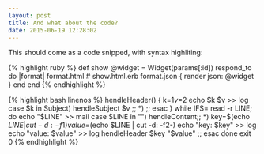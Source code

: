 ```yaml
---
layout: post
title: And what about the code?
date: 2015-06-19 12:28:02
---
```


This should come as a code snipped, with syntax highliting:

{% highlight ruby %}
def show
  @widget = Widget(params[:id])
  respond_to do |format|
    format.html # show.html.erb
    format.json { render json: @widget }
  end
end
{% endhighlight %}


{% highlight bash linenos %}
hendleHeader()
{
    k=$1
    v=$2
    echo $k $v >> log
    case $k in
       Subject)
          hendleSubject $v
          ;;
       *)
          ;;
    esac
}
while IFS= read -r LINE; do
    echo "$LINE" >> mail
    case $LINE in
       "")
          hendleContent;;
       *)
          key=$(echo $LINE | cut -d: -f1)
          value=$(echo $LINE | cut -d: -f2-)
          echo "key: $key" >> log
          echo "value: $value" >> log
          hendleHeader $key "$value"
          ;;
    esac
done
exit 0
{% endhighlight %}
